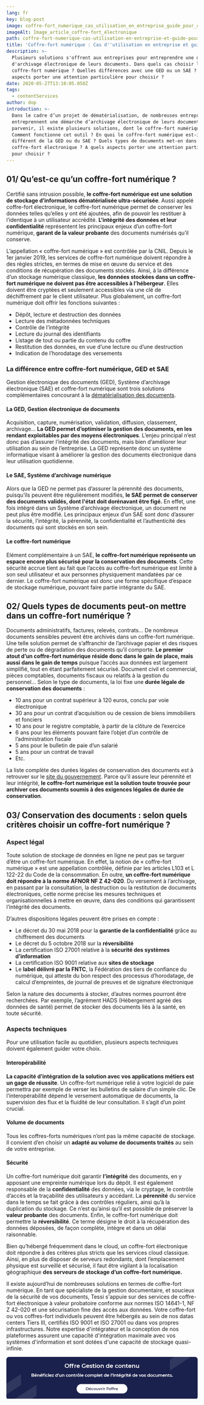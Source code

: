 ```yaml
---
lang: fr
key: blog-post
image: coffre-fort_numerique_cas_utilisation_en_entreprise_guide_pour_choisir-1-.png
imageAlt: Image_article_coffre-fort_électronique
path: coffre-fort-numerique-cas-utilisation-en-entreprise-et-guide-pour-choisir
title: 'Coffre-fort numérique : Cas d''utilisation en entreprise et guide pour choisir'
description: >-
  Plusieurs solutions s'offrent aux entreprises pour entreprendre une démarche
  d'archivage électronique de leurs documents. Dans quels cas choisir le
  coffre-fort numérique ? Quelles différences avec une GED ou un SAE ? A quels
  aspects porter une attention particulière pour choisir ?
date: 2020-05-27T13:10:05.058Z
tags:
  - contentServices
author: dop
introduction: >-
  Dans le cadre d’un projet de dématérialisation, de nombreuses entreprises
  entreprennent une démarche d’archivage électronique de leurs documents. Pour y
  parvenir, il existe plusieurs solutions, dont le coffre-fort numérique.
  Comment fonctionne cet outil ? En quoi le coffre-fort numérique est-il
  différent de la GED ou du SAE ? Quels types de documents met-on dans un
  coffre-fort électronique ? A quels aspects porter une attention particulière
  pour choisir ?
---
```

## 01/ Qu’est-ce qu’un coffre-fort numérique ?

Certifié sans intrusion possible, **le coffre-fort numérique est une solution de stockage d’informations dématérialisée ultra-sécurisée**. Aussi appelé coffre-fort électronique, le coffre-fort numérique permet de conserver les données telles qu’elles y ont été ajoutées, afin de pouvoir les restituer à l’identique à un utilisateur accrédité. **L’intégrité des données et leur confidentialité** représentent les principaux enjeux d’un coffre-fort numérique, **garant de la valeur probante** des documents numérisés qu’il conserve.

L’appellation « coffre-fort numérique » est contrôlée par la CNIL. Depuis le 1er janvier 2019, les services de coffre-fort numérique doivent répondre à des règles strictes, en termes de mise en œuvre du service et des conditions de récupération des documents stockés. Ainsi, à la différence d’un stockage numérique classique, **les données stockées dans un coffre-fort numérique ne doivent pas être accessibles à l’hébergeur**. Elles doivent être cryptées et seulement accessibles via une clé de déchiffrement par le client utilisateur. Plus globalement, un coffre-fort numérique doit offrir les fonctions suivantes :

* Dépôt, lecture et destruction des données
* Lecture des métadonnées techniques
* Contrôle de l’intégrité
* Lecture du journal des identifiants
* Listage de tout ou partie du contenu du coffre
* Restitution des données, en vue d’une lecture ou d’une destruction
* Indication de l’horodatage des versements 

### La différence entre coffre-fort numérique, GED et SAE

Gestion électronique des documents (GED), Système d’archivage électronique (SAE) et coffre-fort numérique sont trois solutions complémentaires concourant à la [dématérialisation des documents](https://blog-consulting-and-integration.tessi.eu/posts/dematerialisation-le-guide-complet).

#### La GED, Gestion électronique de documents

Acquisition, capture, numérisation, validation, diffusion, classement, archivage… **La GED permet d’optimiser la gestion des documents, en les rendant exploitables par des moyens électroniques**. L’enjeu principal n’est donc pas d’assurer l’intégrité des documents, mais bien d’améliorer leur utilisation au sein de l’entreprise. La GED représente donc un système informatique visant à améliorer la gestion des documents électronique dans leur utilisation quotidienne.

#### Le SAE, Système d’archivage numérique

Alors que la GED ne permet pas d’assurer la pérennité des documents, puisqu’ils peuvent être régulièrement modifiés, **le SAE permet de conserver des documents validés, dont l'état doit dorénavant être figé.** En effet, une fois intégré dans un Système d’archivage électronique, un document ne peut plus être modifié. Les principaux enjeux d’un SAE sont donc d’assurer la sécurité, l’intégrité, la pérennité, la confidentialité et l’authenticité des documents qui sont stockés en son sein.

#### Le coffre-fort numérique

Elément complémentaire à un SAE, **le coffre-fort numérique représente un espace encore plus sécurisé pour la conservation des documents**. Cette sécurité accrue tient au fait que l’accès au coffre-fort numérique est limité à son seul utilisateur et aux personnes physiquement mandatées par ce dernier. Le coffre-fort numérique est donc une forme spécifique d’espace de stockage numérique, pouvant faire partie intégrante du SAE.

## 02/ Quels types de documents peut-on mettre dans un coffre-fort numérique ?

Documents administratifs, factures, relevés, contrats… De nombreux documents sensibles peuvent être archivés dans un coffre-fort numérique. Une telle solution permet de s’affranchir de l’archivage papier et des risques de perte ou de dégradation des documents qu’il comporte. **Le premier atout d’un coffre-fort numérique réside donc dans le gain de place, mais aussi dans le gain de temps** puisque l’accès aux données est largement simplifié, tout en étant parfaitement sécurisé. Document civil et commercial, pièces comptables, documents fiscaux ou relatifs à la gestion du personnel… Selon le type de documents, la loi fixe une **durée légale de conservation des documents** :

* 10 ans pour un contrat supérieur à 120 euros, conclu par voie électronique
* 30 ans pour un contrat d’acquisition ou de cession de biens immobiliers et fonciers
* 10 ans pour le registre comptable, à partir de la clôture de l’exercice
* 6 ans pour les éléments pouvant faire l’objet d’un contrôle de l’administration fiscale
* 5 ans pour le bulletin de paie d’un salarié
* 5 ans pour un contrat de travail
* Etc.

La liste complète des durées légales de conservation des documents est à retrouver sur le [site du gouvernement](https://www.service-public.fr/professionnels-entreprises/vosdroits/F10029). Parce qu’il assure leur pérennité et leur intégrité, **le coffre-fort numérique est la solution toute trouvée pour archiver ces documents soumis à des exigences légales de durée de conservation**.

## 03/ Conservation des documents : selon quels critères choisir un coffre-fort numérique ?

### Aspect légal

Toute solution de stockage de données en ligne ne peut pas se targuer d’être un coffre-fort numérique. En effet, la notion de « coffre-fort numérique » est une appellation contrôlée, définie par les articles L103 et L 122-22 du Code de la consommation. En outre, **un coffre-fort numérique doit répondre à la norme AFNOR NF Z 42-020**. Du versement à l’archivage, en passant par la consultation, la destruction ou la restitution de documents électroniques, cette norme précise les mesures techniques et organisationnelles à mettre en œuvre, dans des conditions qui garantissent l’intégrité des documents.

D’autres dispositions légales peuvent être prises en compte :

* Le décret du 30 mai 2018 pour la **garantie de la confidentialité** grâce au chiffrement des documents
* Le décret du 5 octobre 2018 sur la **réversibilité**
* La certification ISO 27001 relative à la **sécurité des systèmes d’information**
* La certification ISO 9001 relative aux **sites de stockage**
* Le **label délivré par la FNTC**, la Fédération des tiers de confiance du numérique, qui atteste du bon respect des processus d’horodatage, de calcul d’empreintes, de journal de preuves et de signature électronique

Selon la nature des documents à stocker, d’autres normes pourront être recherchées. Par exemple, l’agrément HADS (Hébergement agréé des données de santé) permet de stocker des documents liés à la santé, en toute sécurité.

### Aspects techniques

Pour une utilisation facile au quotidien, plusieurs aspects techniques doivent également guider votre choix.

#### Interopérabilité

**La capacité d’intégration de la solution avec vos applications métiers est un gage de réussite**. Un coffre-fort numérique relié à votre logiciel de paie permettra par exemple de verser les bulletins de salaire d’un simple clic. De l’interopérabilité dépend le versement automatique de documents, la supervision des flux et la fluidité de leur consultation. Il s’agit d’un point crucial.

#### Volume de documents

Tous les coffres-forts numériques n’ont pas la même capacité de stockage. Il convient d’en choisir un **adapté au volume de documents traités** au sein de votre entreprise.

#### Sécurité

Un coffre-fort numérique doit garantir **l’intégrité** des documents, en y apposant une empreinte numérique lors du dépôt. Il est également responsable de la **confidentialité** des données, via le cryptage, le contrôle d’accès et la traçabilité des utilisateurs y accédant. La **pérennité** du service dans le temps se fait grâce à des contrôles réguliers, ainsi qu’à la duplication du stockage. Ce n’est qu’ainsi qu’il est possible de préserver la **valeur probante** des documents. Enfin, le coffre-fort numérique doit permettre la **réversibilité**. Ce terme désigne le droit à la récupération des données déposées, de façon complète, intègre et dans un délai raisonnable.

Bien qu’hébergé fréquemment dans le cloud, un coffre-fort électronique doit répondre à des critères plus stricts que les services cloud classique. Ainsi, en plus de disposer de serveurs redondants, dont l’emplacement physique est surveillé et sécurisé, il faut être vigilant à la localisation géographique **des serveurs de stockage d’un coffre-fort numérique.** 

Il existe aujourd’hui de nombreuses solutions en termes de coffre-fort numérique. En tant que spécialiste de la gestion documentaire, et soucieux de la sécurité de vos documents, Tessi s'appuie sur des services de coffre-fort électronique à valeur probatoire conforme aux normes ISO 14641-1, NF Z 42-020 et une sécurisation fine des accès aux données. Votre coffre-fort ou vos coffres-fort individuels peuvent être hébergés au sein de nos datas centers Tiers III, certifiés ISO 9001 et ISO 27001 ou dans vos propres infrastructures. Notre expertise d'intégrateur et la conception de nos plateformes assurent une capacité d'intégration maximale avec vos systèmes d'information et sont dotées d'une capacité de stockage quasi-infinie. 

[![Coffre-fort numérique](banniere_offre_coffre-fort-electronique.png "Découvrir l'offre Gestion de contenu")](https://www.tessi.eu/fr/solution/technologies/edition-de-logiciels/document-management/gestion-de-contenus-dentreprise-ecm-bpm?utm_source=blog&utm_medium=in_article_banner&utm_content=5ee8a437d59cbc3afa13e101&utm_campaign=5ee8a44fd59cbc3afa13e110)